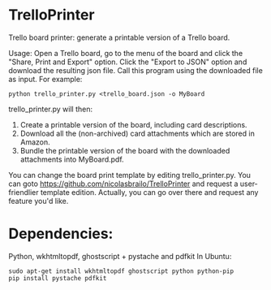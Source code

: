 TrelloPrinter
=============

Trello board printer: generate a printable version of a Trello board.

Usage: Open a Trello board, go to the menu of the board and click the "Share, Print and Export" option. Click the "Export to JSON" option and download the resulting json file. Call this program using the downloaded file as input. For example:

    python trello_printer.py <trello_board.json -o MyBoard

trello_printer.py will then:
 1. Create a printable version of the board, including card descriptions.
 2. Download all the (non-archived) card attachments which are stored in Amazon.
 3. Bundle the printable version of the board with the downloaded attachments into MyBoard.pdf.

You can change the board print template by editing trello_printer.py. You can goto https://github.com/nicolasbrailo/TrelloPrinter and request a user-friendlier template edition. Actually, you can go over there and request any feature you'd like.

Dependencies:
=============
Python, wkhtmltopdf, ghostscript + pystache and pdfkit
In Ubuntu:

    sudo apt-get install wkhtmltopdf ghostscript python python-pip 
    pip install pystache pdfkit



